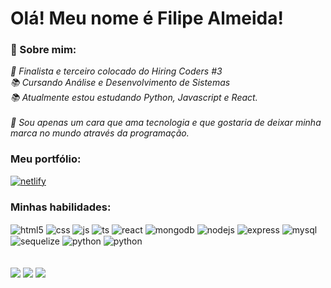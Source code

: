 <h1>Olá! Meu nome é Filipe Almeida!</h1>

### 👋 Sobre mim:
<p>
  <em>
    🥉 Finalista e terceiro colocado do Hiring Coders #3<br>
    📚 Cursando Análise e Desenvolvimento de Sistemas<br>
    📚 Atualmente estou estudando Python, Javascript e React.<br><br>
    🧡 Sou apenas um cara que ama tecnologia e que gostaria de deixar minha marca no mundo através da programação.
  </em>
</p>

### Meu portfólio:
<div style="display: inline_block">
  <a href="https://filipe-dev.netlify.app" target="_blank">
    <img align="center" alt="netlify" src="https://img.shields.io/badge/Netlify-00C7B7?style=for-the-badge&logo=netlify&logoColor=white" />
  </a>
</div>

### Minhas habilidades:
<div style="display: inline_block">
  <img align="center" alt="html5" src="https://img.shields.io/badge/HTML5-E34F26?style=for-the-badge&logo=html5&logoColor=white" />
  <img align="center" alt="css" src="https://img.shields.io/badge/CSS3-1572B6?style=for-the-badge&logo=css3&logoColor=white" />
  <img align="center" alt="js" src="https://img.shields.io/badge/JavaScript-F7DF1E?style=for-the-badge&logo=javascript&logoColor=black" />
  <img align="center" alt="ts" src="https://img.shields.io/badge/TypeScript-007ACC?style=for-the-badge&logo=typescript&logoColor=white" />
  <img align="center" alt="react" src="https://img.shields.io/badge/React-20232A?style=for-the-badge&logo=react&logoColor=61DAFB" />
  <img align="center" alt="mongodb" src="https://img.shields.io/badge/MongoDB-%234ea94b.svg?style=for-the-badge&logo=mongodb&logoColor=white" />
  <img align="center" alt="nodejs" src="https://img.shields.io/badge/node.js-6DA55F?style=for-the-badge&logo=node.js&logoColor=white" />
  <img align="center" alt="express" src="https://img.shields.io/badge/Express.js-000000?style=for-the-badge&logo=express&logoColor=white" />
  <img align="center" alt="mysql" src="https://img.shields.io/badge/MySQL-005C84?style=for-the-badge&logo=mysql&logoColor=white" />
  <img align="center" alt="sequelize" src="https://img.shields.io/badge/Sequelize-52B0E7?style=for-the-badge&logo=Sequelize&logoColor=white" />
  <img align="center" alt="python" src="https://img.shields.io/badge/Python-3776AB?style=for-the-badge&logo=python&logoColor=white)" />
  <img align="center" alt="python" src="https://img.shields.io/badge/Django-092E20?style=for-the-badge&logo=django&logoColor=white" />
  <br>
</div>
<br>
<br>

<div style="display: inline_block">
  <a href="https://www.linkedin.com/in/filipecalm" target="_newtab"><img src="https://img.shields.io/badge/-LinkedIn-%230077B5?style=for-the-badge&logo=linkedin&logoColor=white"></a>
  <a href="https://www.instagram.com/filipecalm/" target="_newtab"><img src="https://img.shields.io/badge/-Instagram-%23E4405F?style=for-the-badge&logo=instagram&logoColor=white"></a>
   <a href="https://www.facebook.com/filipecalmeida/" target="_newtab"><img src="https://img.shields.io/badge/Facebook-1877F2?style=for-the-badge&logo=facebook&logoColor=white"></a>
</div>
<br>
